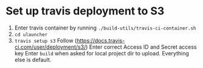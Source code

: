 # Set up travis deployment to S3

1. Enter travis container by running `./build-utils/travis-ci-container.sh`
1. `cd ulauncher`
1. `travis setup s3`
   Follow (https://docs.travis-ci.com/user/deployment/s3/)
   Enter correct Access ID and Secret access key
   Enter `build` when asked for local project dir to upload. Everything else is default.
